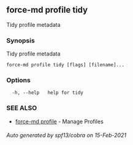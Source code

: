## force-md profile tidy

Tidy profile metadata

### Synopsis

Tidy profile metadata

```
force-md profile tidy [flags] [filename]...
```

### Options

```
  -h, --help   help for tidy
```

### SEE ALSO

* [force-md profile](force-md_profile.md)	 - Manage Profiles

###### Auto generated by spf13/cobra on 15-Feb-2021
